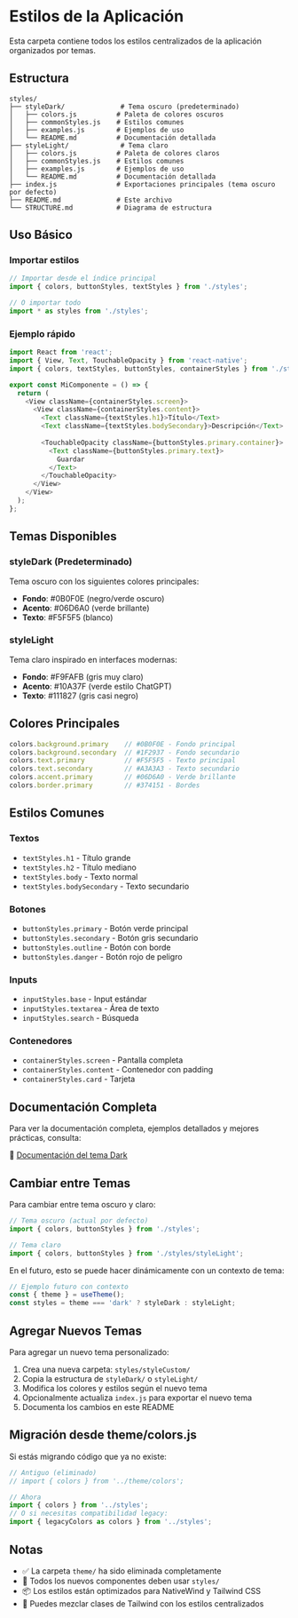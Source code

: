 # Estilos de la Aplicación

Esta carpeta contiene todos los estilos centralizados de la aplicación organizados por temas.

## Estructura

```
styles/
├── styleDark/              # Tema oscuro (predeterminado)
│   ├── colors.js          # Paleta de colores oscuros
│   ├── commonStyles.js    # Estilos comunes
│   ├── examples.js        # Ejemplos de uso
│   └── README.md          # Documentación detallada
├── styleLight/             # Tema claro
│   ├── colors.js          # Paleta de colores claros
│   ├── commonStyles.js    # Estilos comunes
│   ├── examples.js        # Ejemplos de uso
│   └── README.md          # Documentación detallada
├── index.js               # Exportaciones principales (tema oscuro por defecto)
├── README.md              # Este archivo
└── STRUCTURE.md           # Diagrama de estructura
```

## Uso Básico

### Importar estilos

```javascript
// Importar desde el índice principal
import { colors, buttonStyles, textStyles } from './styles';

// O importar todo
import * as styles from './styles';
```

### Ejemplo rápido

```javascript
import React from 'react';
import { View, Text, TouchableOpacity } from 'react-native';
import { colors, textStyles, buttonStyles, containerStyles } from './styles';

export const MiComponente = () => {
  return (
    <View className={containerStyles.screen}>
      <View className={containerStyles.content}>
        <Text className={textStyles.h1}>Título</Text>
        <Text className={textStyles.bodySecondary}>Descripción</Text>
        
        <TouchableOpacity className={buttonStyles.primary.container}>
          <Text className={buttonStyles.primary.text}>
            Guardar
          </Text>
        </TouchableOpacity>
      </View>
    </View>
  );
};
```

## Temas Disponibles

### styleDark (Predeterminado)
Tema oscuro con los siguientes colores principales:
- **Fondo**: #0B0F0E (negro/verde oscuro)
- **Acento**: #06D6A0 (verde brillante)
- **Texto**: #F5F5F5 (blanco)

### styleLight
Tema claro inspirado en interfaces modernas:
- **Fondo**: #F9FAFB (gris muy claro)
- **Acento**: #10A37F (verde estilo ChatGPT)
- **Texto**: #111827 (gris casi negro)

## Colores Principales

```javascript
colors.background.primary    // #0B0F0E - Fondo principal
colors.background.secondary  // #1F2937 - Fondo secundario
colors.text.primary          // #F5F5F5 - Texto principal
colors.text.secondary        // #A3A3A3 - Texto secundario
colors.accent.primary        // #06D6A0 - Verde brillante
colors.border.primary        // #374151 - Bordes
```

## Estilos Comunes

### Textos
- `textStyles.h1` - Título grande
- `textStyles.h2` - Título mediano
- `textStyles.body` - Texto normal
- `textStyles.bodySecondary` - Texto secundario

### Botones
- `buttonStyles.primary` - Botón verde principal
- `buttonStyles.secondary` - Botón gris secundario
- `buttonStyles.outline` - Botón con borde
- `buttonStyles.danger` - Botón rojo de peligro

### Inputs
- `inputStyles.base` - Input estándar
- `inputStyles.textarea` - Área de texto
- `inputStyles.search` - Búsqueda

### Contenedores
- `containerStyles.screen` - Pantalla completa
- `containerStyles.content` - Contenedor con padding
- `containerStyles.card` - Tarjeta

## Documentación Completa

Para ver la documentación completa, ejemplos detallados y mejores prácticas, consulta:

📖 [Documentación del tema Dark](./styleDark/README.md)

## Cambiar entre Temas

Para cambiar entre tema oscuro y claro:

```javascript
// Tema oscuro (actual por defecto)
import { colors, buttonStyles } from './styles';

// Tema claro
import { colors, buttonStyles } from './styles/styleLight';
```

En el futuro, esto se puede hacer dinámicamente con un contexto de tema:

```javascript
// Ejemplo futuro con contexto
const { theme } = useTheme();
const styles = theme === 'dark' ? styleDark : styleLight;
```

## Agregar Nuevos Temas

Para agregar un nuevo tema personalizado:

1. Crea una nueva carpeta: `styles/styleCustom/`
2. Copia la estructura de `styleDark/` o `styleLight/`
3. Modifica los colores y estilos según el nuevo tema
4. Opcionalmente actualiza `index.js` para exportar el nuevo tema
5. Documenta los cambios en este README

## Migración desde theme/colors.js

Si estás migrando código que ya no existe:

```javascript
// Antiguo (eliminado)
// import { colors } from '../theme/colors';

// Ahora
import { colors } from '../styles';
// O si necesitas compatibilidad legacy:
import { legacyColors as colors } from '../styles';
```

## Notas

- ✅ La carpeta `theme/` ha sido eliminada completamente
- 🎨 Todos los nuevos componentes deben usar `styles/`
- 📦 Los estilos están optimizados para NativeWind y Tailwind CSS
- 🔄 Puedes mezclar clases de Tailwind con los estilos centralizados
